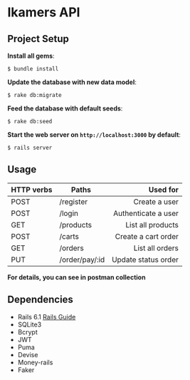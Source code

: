 # Ikamers API

## Project Setup

**Install all gems**:

```console
$ bundle install
```

**Update the database with new data model**:

```console
$ rake db:migrate
```

**Feed the database with default seeds**:

```console
$ rake db:seed
```

**Start the web server on `http://localhost:3000` by default**:

```console
$ rails server
```

## Usage

| HTTP verbs | Paths  | Used for |
| ---------- | ------ | --------:|
| POST | /register| Create a user|
| POST | /login   | Authenticate a user |
| GET | /products    | List all products|
| POST | /carts | Create a cart order |
| GET | /orders | List all orders |
| PUT | /order/pay/:id | Update status order |

**For details, you can see in postman collection**

## Dependencies

* Rails 6.1 [Rails Guide](http://guides.rubyonrails.org/v6.1/)
* SQLite3
* Bcrypt
* JWT
* Puma
* Devise
* Money-rails
* Faker

